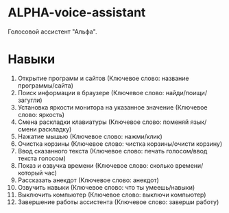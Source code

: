 # ALPHA-voice-assistant
Голосовой ассистент "Альфа".
# Навыки
1) Открытие программ и сайтов (Ключевое слово: название программы/сайта)
2) Поиск информации в браузере (Ключевое слово: найди/поищи/загугли)
3) Установка яркости монитора на указанное значение (Ключевое слово: яркость)
4) Смена раскладки клавиатуры (Ключевое слово: поменяй язык/смени раскладку)
5) Нажатие мышью (Ключевое слово: нажми/клик)
6) Очистка корзины (Ключевое слово: чистка корзины/очисти корзину)
7) Ввод сказанного текста (Ключевое слово: печать голосом/ввод текста голосом)
8) Показ и озвучка времени (Ключевое слово: сколько времени/который час)
9) Рассказать анекдот (Ключевое слово: анекдот)
10) Озвучить навыки (Ключевое слово: что ты умеешь/навыки)
11) Выключить компьютер (Ключевое слово: выключи компьютер)
12) Завершение работы ассистента (Ключевое слово: заверши работу)
